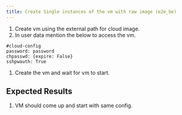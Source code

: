 ```yaml
---
title: Create Single instances of the vm with raw image	(e2e_be)
---
```

1. Create vm using the external path for cloud image.
1. In user data mention the below to access the vm. 
```
#cloud-config
password: password
chpasswd: {expire: False}
sshpwauth: True
```
1. Create the vm and wait for vm to start.


## Expected Results
1. VM should come up and start with same config.
